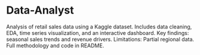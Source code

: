 # Data-Analyst
Analysis of retail sales data using a Kaggle dataset. Includes data cleaning, EDA, time series visualization, and an interactive dashboard. Key findings: seasonal sales trends and revenue drivers. Limitations: Partial regional data. Full methodology and code in README.
